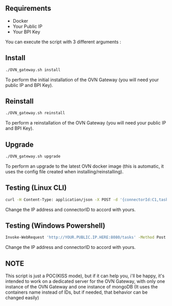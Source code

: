 ## Requirements
- Docker
- Your Public IP
- Your BPI Key

You can execute the script with 3 different arguments :

## Install
```sh
./OVN_gateway.sh install
```

To perform the initial installation of the OVN Gateway (you will need your public IP and BPI Key).

## Reinstall
```sh
./OVN_gateway.sh reinstall
```

To perform a reinstallation of the OVN Gateway (you will need your public IP and BPI Key).

## Upgrade
```sh
./OVN_gateway.sh upgrade
```

To perform an upgrade to the latest OVN docker image (this is automatic, it uses the config file created when installing/reinstalling).


## Testing (Linux CLI)
```sh
curl -H Content-Type: application/json -X POST -d '{connectorId:C1,task:Send transaction}' http://YOUR.PUBLIC.IP.HERE:8080/tasks
```

Change the IP address and connectorID to accord with yours.


## Testing (Windows Powershell)
```sh
Invoke-WebRequest 'http://YOUR.PUBLIC.IP.HERE:8080/tasks' -Method Post -Body '{connectorId:C7,task:Send transaction}' -ContentType 'application/json'
```

Change the IP address and connectorID to accord with yours.


## NOTE
This script is just a POC(KISS mode), but if it can help you, i'll be happy, it's intended to work on a dedicated server for the OVN Gateway, with only one instance of the OVN Gateway and one instance of mongoDB (It uses the containers name instead of IDs, but if needed, that behavior can be changed easily)

